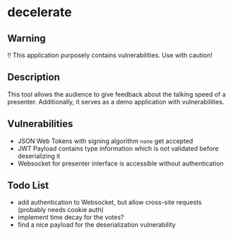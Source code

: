 decelerate
==========

## Warning
:bangbang: This application purposely contains vulnerabilities. Use with caution!

## Description
This tool allows the audience to give feedback about the talking speed of a presenter.
Additionally, it serves as a demo application with vulnerabilities.

## Vulnerabilities
* JSON Web Tokens with signing algorithm `none` get accepted
* JWT Payload contains type information which is not validated before deserializing it
* Websocket for presenter interface is accessible without authentication

## Todo List
* add authentication to Websocket, but allow cross-site requests (probably needs cookie auth)
* implement time decay for the votes?
* find a nice payload for the deserialization vulnerability
